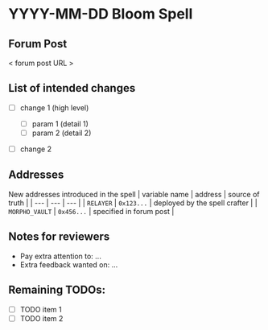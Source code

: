 # YYYY-MM-DD Bloom Spell

## Forum Post

< forum post URL >

## List of intended changes

- [ ] change 1 (high level)
    - [ ] param 1 (detail 1)
    - [ ] param 2 (detail 2)
- [ ] change 2


## Addresses
New addresses introduced in the spell
| variable name           | address    | source of truth                 |
| ---                     | ---        | ---                             |
| `RELAYER`               | `0x123...` | deployed by the spell crafter   |
| `MORPHO_VAULT`          | `0x456...` | specified in forum post         |

## Notes for reviewers
- Pay extra attention to: ...
- Extra feedback wanted on: ...

## Remaining TODOs:
- [ ] TODO item 1
- [ ] TODO item 2
